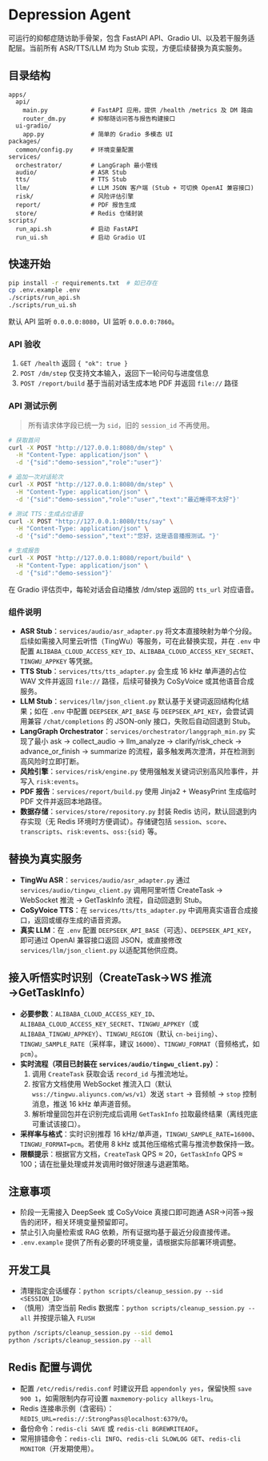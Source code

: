 # Depression Agent

可运行的抑郁症随访助手骨架，包含 FastAPI API、Gradio UI、以及若干服务适配层。当前所有 ASR/TTS/LLM 均为 Stub 实现，方便后续替换为真实服务。

## 目录结构

```
apps/
  api/
    main.py            # FastAPI 应用，提供 /health /metrics 及 DM 路由
    router_dm.py       # 抑郁随访问答与报告构建接口
  ui-gradio/
    app.py             # 简单的 Gradio 多模态 UI
packages/
  common/config.py     # 环境变量配置
services/
  orchestrator/        # LangGraph 最小管线
  audio/               # ASR Stub
  tts/                 # TTS Stub
  llm/                 # LLM JSON 客户端 (Stub + 可切换 OpenAI 兼容接口)
  risk/                # 风险评估引擎
  report/              # PDF 报告生成
  store/               # Redis 仓储封装
scripts/
  run_api.sh           # 启动 FastAPI
  run_ui.sh            # 启动 Gradio UI
```

## 快速开始

```bash
pip install -r requirements.txt  # 如已存在
cp .env.example .env
./scripts/run_api.sh
./scripts/run_ui.sh
```

默认 API 监听 `0.0.0.0:8080`，UI 监听 `0.0.0.0:7860`。

### API 验收

1. `GET /health` 返回 `{ "ok": true }`
2. `POST /dm/step` 仅支持文本输入，返回下一轮问句与进度信息
3. `POST /report/build` 基于当前对话生成本地 PDF 并返回 `file://` 路径

### API 测试示例

> 所有请求体字段已统一为 `sid`，旧的 `session_id` 不再使用。

```bash
# 获取首问
curl -X POST "http://127.0.0.1:8080/dm/step" \
  -H "Content-Type: application/json" \
  -d '{"sid":"demo-session","role":"user"}'

# 追加一次对话轮次
curl -X POST "http://127.0.0.1:8080/dm/step" \
  -H "Content-Type: application/json" \
  -d '{"sid":"demo-session","role":"user","text":"最近睡得不太好"}'

# 测试 TTS：生成占位语音
curl -X POST "http://127.0.0.1:8080/tts/say" \
  -H "Content-Type: application/json" \
  -d '{"sid":"demo-session","text":"您好，这是语音播报测试。"}'

# 生成报告
curl -X POST "http://127.0.0.1:8080/report/build" \
  -H "Content-Type: application/json" \
  -d '{"sid":"demo-session"}'
```

在 Gradio 评估页中，每轮对话会自动播放 /dm/step 返回的 `tts_url` 对应语音。

### 组件说明

- **ASR Stub**：`services/audio/asr_adapter.py` 将文本直接映射为单个分段。后续如需接入阿里云听悟（TingWu）等服务，可在此替换实现，并在 `.env` 中配置 `ALIBABA_CLOUD_ACCESS_KEY_ID`、`ALIBABA_CLOUD_ACCESS_KEY_SECRET`、`TINGWU_APPKEY` 等凭据。
- **TTS Stub**：`services/tts/tts_adapter.py` 会生成 16 kHz 单声道的占位 WAV 文件并返回 `file://` 路径，后续可替换为 CoSyVoice 或其他语音合成服务。
- **LLM Stub**：`services/llm/json_client.py` 默认基于关键词返回结构化结果；如在 `.env` 中配置 `DEEPSEEK_API_BASE` 与 `DEEPSEEK_API_KEY`，会尝试调用兼容 `/chat/completions` 的 JSON-only 接口，失败后自动回退到 Stub。
- **LangGraph Orchestrator**：`services/orchestrator/langgraph_min.py` 实现了最小 ask → collect_audio → llm_analyze → clarify/risk_check → advance_or_finish → summarize 的流程，最多触发两次澄清，并在检测到高风险时立即打断。
- **风险引擎**：`services/risk/engine.py` 使用强触发关键词识别高风险事件，并写入 `risk:events`。
- **PDF 报告**：`services/report/build.py` 使用 Jinja2 + WeasyPrint 生成临时 PDF 文件并返回本地路径。
- **数据存储**：`services/store/repository.py` 封装 Redis 访问，默认回退到内存实现（无 Redis 环境时方便调试）。存储键包括 `session`、`score`、`transcripts`、`risk:events`、`oss:{sid}` 等。

## 替换为真实服务

- **TingWu ASR**：`services/audio/asr_adapter.py` 通过 `services/audio/tingwu_client.py` 调用阿里听悟 CreateTask → WebSocket 推流 → GetTaskInfo 流程，自动回退到 Stub。
- **CoSyVoice TTS**：在 `services/tts/tts_adapter.py` 中调用真实语音合成接口，返回或缓存生成的语音资源。
- **真实 LLM**：在 `.env` 配置 `DEEPSEEK_API_BASE`（可选）、`DEEPSEEK_API_KEY`，即可通过 OpenAI 兼容接口返回 JSON，或直接修改 `services/llm/json_client.py` 以适配其他供应商。

## 接入听悟实时识别（CreateTask→WS 推流→GetTaskInfo）

- **必要参数**：`ALIBABA_CLOUD_ACCESS_KEY_ID`、`ALIBABA_CLOUD_ACCESS_KEY_SECRET`、`TINGWU_APPKEY`（或 `ALIBABA_TINGWU_APPKEY`）、`TINGWU_REGION`（默认 `cn-beijing`）、`TINGWU_SAMPLE_RATE`（采样率，建议 `16000`）、`TINGWU_FORMAT`（音频格式，如 `pcm`）。
- **实时流程（项目已封装在 `services/audio/tingwu_client.py`）**：
  1. 调用 `CreateTask` 获取会话 `record_id` 与推流地址。
  2. 按官方文档使用 WebSocket 推流入口（默认 `wss://tingwu.aliyuncs.com/ws/v1`）发送 `start` → 音频帧 → `stop` 控制消息，推送 16 kHz 单声道音频。
  3. 解析增量回包并在识别完成后调用 `GetTaskInfo` 拉取最终结果（离线兜底可重试该接口）。
- **采样率与格式**：实时识别推荐 16 kHz/单声道，`TINGWU_SAMPLE_RATE=16000`、`TINGWU_FORMAT=pcm`。若使用 8 kHz 或其他压缩格式需与推流参数保持一致。
- **限额提示**：根据官方文档，`CreateTask` QPS ≈ 20，`GetTaskInfo` QPS ≈ 100；请在批量处理或并发调用时做好限速与退避策略。

## 注意事项

- 阶段一无需接入 DeepSeek 或 CoSyVoice 真接口即可跑通 ASR→问答→报告的闭环，相关环境变量预留即可。
- 禁止引入向量检索或 RAG 依赖，所有证据均基于最近分段直接传递。
- `.env.example` 提供了所有必要的环境变量，请根据实际部署环境调整。

## 开发工具

- 清理指定会话缓存：`python scripts/cleanup_session.py --sid <SESSION_ID>`
- （慎用）清空当前 Redis 数据库：`python scripts/cleanup_session.py --all` 并按提示输入 `FLUSH`

```bash
python /scripts/cleanup_session.py --sid demo1
python /scripts/cleanup_session.py --all
```

## Redis 配置与调优

- 配置 `/etc/redis/redis.conf` 时建议开启 `appendonly yes`，保留快照 `save 900 1`，如需限制内存可设置 `maxmemory-policy allkeys-lru`。
- Redis 连接串示例（含密码）：`REDIS_URL=redis://:StrongPass@localhost:6379/0`。
- 备份命令：`redis-cli SAVE` 或 `redis-cli BGREWRITEAOF`。
- 常用排错命令：`redis-cli INFO`、`redis-cli SLOWLOG GET`、`redis-cli MONITOR`（开发期使用）。
